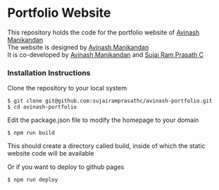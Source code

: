 # Portfolio Website

This repository holds the code for the portfolio website of [Avinash Manikandan][avinash-homepage-url]  
The website is designed by [Avinash Manikandan][avinash-homepage-url]  
It is co-developed by [Avinash Manikandan][avinash-homepage-url] and [Sujai Ram Prasath C][sujairamprasathc-homepage-url]

### Installation Instructions

Clone the repository to your local system
```console
$ git clone git@github.com:sujairamprasathc/avinash-portfolio.git
$ cd avinash-portfolio
```

Edit the package.json file to modify the homepage to your domain

```console
$ npm run build
```

This should create a directory called build, inside of which the static website code will be available

Or if you want to deploy to github pages

```console
$ npm run deploy
```

[avinash-homepage-url]: http://homepages.iitb.ac.in/~avinashmanikandan/
[sujairamprasathc-homepage-url]: https://sujairamprasathc.github.io/
